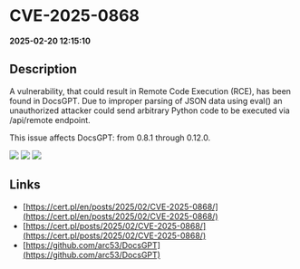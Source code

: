 # CVE-2025-0868

**2025-02-20 12:15:10**

## Description
A vulnerability, that could result in Remote Code Execution (RCE), has been found in DocsGPT. Due to improper parsing of JSON data using eval() an unauthorized attacker could send arbitrary Python code to be executed via /api/remote endpoint.

This issue affects DocsGPT: from 0.8.1 through 0.12.0.

![](https://img.shields.io/static/v1?label=Score&message=9.3&color=red)
![](https://img.shields.io/static/v1?label=Severity&message=CRITICAL&color=red)
![](https://img.shields.io/static/v1?label=CWE&message=RCE&color=green)

## Links
- [https://cert.pl/en/posts/2025/02/CVE-2025-0868/](https://cert.pl/en/posts/2025/02/CVE-2025-0868/)
- [https://cert.pl/posts/2025/02/CVE-2025-0868/](https://cert.pl/posts/2025/02/CVE-2025-0868/)
- [https://github.com/arc53/DocsGPT](https://github.com/arc53/DocsGPT)
